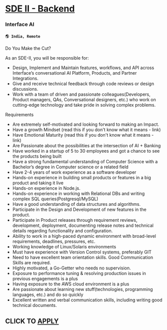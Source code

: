 # [SDE II - Backend](https://www.remotewlb.com/apply/sde-ii-backend-104795)  
### Interface AI  
#### `🌎 India, Remote`  

Do You Make the Cut?

As an SDE-II, you will be responsible for:

  * Design, Implement and Maintain features, workflows, and API across Interface’s conversational AI Platform, Products, and Partner Integrations.
  * Give and receive technical feedback through code reviews or design discussions. 
  * Work with a team of driven and passionate colleagues(Developers, Product managers, QAs, Conversational designers, etc.) who work on cutting-edge technology and take pride in solving complex problems.

Requirements

  * Are extremely self-motivated and looking forward to making an Impact.
  * Have a growth Mindset (read this if you don't know what it means - link)
  * Have Emotional Maturity (read this if you don't know what it means - link)
  * Are Passionate about the possibilities at the intersection of AI + Banking
  * Have worked in a startup of 5 to 30 employees and got a chance to see the products being built
  * Have a strong fundamental understanding of Computer Science with a Bachelor’s degree in Computer science or a related field
  * Have 2-4 years of work experience as a software developer
  * Hands-on experience in building small products or features in a big product and taking it live
  * Hands-on experience in Node.js.
  * Hands-on experience in working with Relational DBs and writing complex SQL queries(Postgresql/MySQL)
  * Have a good understanding of data structures and algorithms.
  * Participate in the Design and Development of new features in the product.
  * Participate in Product releases through requirement reviews, development, deployment, documenting release notes and technical details regarding functionality and configuration.
  * Ability to work in a high-paced dynamic environment with broad-level requirements, deadlines, pressures, etc.
  * Working knowledge of Linux/Solaris environments
  * Must have experience with Version Control systems, preferably GIT
  * Need to have excellent team orientation skills. Good Communication Skills are required.
  * Highly motivated, a Go-Getter who needs no supervision.
  * Exposure to performance tuning & resolving production issues in previous engagements is a plus
  * Having exposure to the AWS cloud environment is a plus
  * Are passionate about learning new stuff(technologies, programming languages, etc.) and do so quickly
  * Excellent written and verbal communication skills, including writing good technical documents.

  
## CLICK TO [APPLY](https://www.remotewlb.com/apply/sde-ii-backend-104795)

